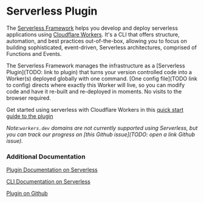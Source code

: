 # Serverless Plugin

The [Serverless Framework](https://github.com/serverless/serverless) helps you develop and deploy serverless applications using [Cloudflare Workers](https://www.cloudflare.com/products/cloudflare-workers/). It's a CLI that offers structure, automation, and best practices out-of-the-box, allowing you to focus on building sophisticated, event-driven, Serverless architectures, comprised of Functions and Events. 

The Serverless Framework manages the infrastructure as a [Serverless Plugin](TODO: link to plugin) that turns your version controlled code into a Worker(s) deployed globally with one command. [One config file](TODO link to config) directs where exactly this Worker will live, so you can modify code and have it re-built and re-deployed in moments. No visits to the browser required.

Get started using serverless with Cloudflare Workers in this [quick start guide to the plugin](<https://serverless.com/framework/docs/providers/cloudflare/guide/intro/> )

*Note:`workers.dev` domains are not currently supported using Serverless, but you can track our progress on [this Github issue](TODO: open a link Github issue).*

### Additional Documentation

[Plugin Documentation on Serverless](https://serverless.com/framework/docs/providers/cloudflare/) 

[CLI Documentation on Serverless](https://serverless.com/framework/docs/providers/cloudflare/cli-reference/) 

[Plugin on Github](<https://github.com/cloudflare/serverless-cloudflare-workers>)